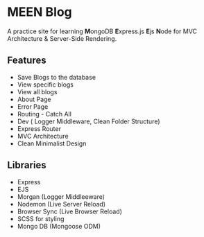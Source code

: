 # MEEN Blog

A practice site for learning **M**ongoDB **E**xpress.js **E**js **N**ode for MVC Architecture & Server-Side Rendering.

## Features

- Save Blogs to the database
- View specific blogs
- View all blogs
- About Page
- Error Page
- Routing - Catch All
- Dev ( Logger Middleware, Clean Folder Structure)
- Express Router
- MVC Architecture
- Clean Minimalist Design

## Libraries

- Express
- EJS
- Morgan (Logger Middleeware)
- Nodemon (Live Server Reload)
- Browser Sync (Live Browser Reload)
- SCSS for styling
- Mongo DB (Mongoose ODM)
